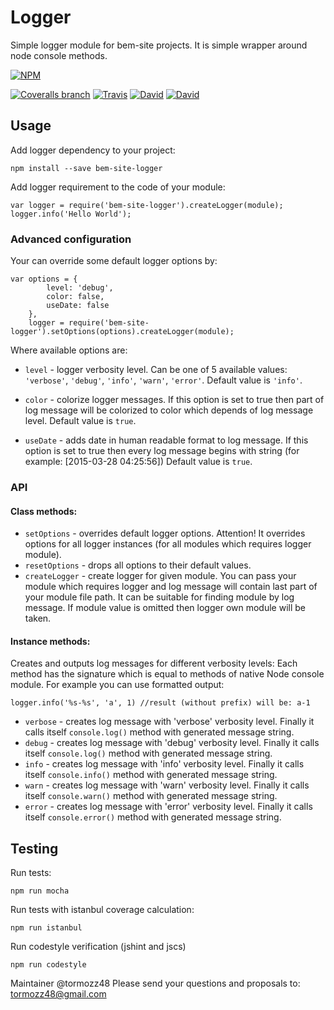 # Logger
Simple logger module for bem-site projects.
It is simple wrapper around node console methods.

[![NPM](https://nodei.co/npm/bem-site-logger.png)](https://nodei.co/npm/bem-site-logger/)

[![Coveralls branch](https://img.shields.io/coveralls/bem-site/logger/master.svg)](https://coveralls.io/r/bem-site/logger?branch=master)
[![Travis](https://img.shields.io/travis/bem-site/logger.svg)](https://travis-ci.org/bem-site/logger)
[![David](https://img.shields.io/david/bem-site/logger.svg)](https://david-dm.org/bem-site/logger)
[![David](https://img.shields.io/david/dev/bem-site/logger.svg)](https://david-dm.org/bem-site/logger#info=devDependencies)

## Usage

Add logger dependency to your project:
```
npm install --save bem-site-logger
```

Add logger requirement to the code of your module:

```
var logger = require('bem-site-logger').createLogger(module);
logger.info('Hello World');
```

### Advanced configuration

Your can override some default logger options by:
```
var options = {
        level: 'debug',
        color: false,
        useDate: false
    },
    logger = require('bem-site-logger').setOptions(options).createLogger(module);
```

Where available options are:

* `level` - logger verbosity level.
Can be one of 5 available values: `'verbose'`, `'debug'`, `'info'`, `'warn'`, `'error'`.
Default value is `'info'`.

* `color` - colorize logger messages. If this option is set to true then part of log message will
be colorized to color which depends of log message level.
Default value is `true`.

* `useDate` - adds date in human readable format to log message. If this option is set to true then
every log message begins with string (for example: [2015-03-28 04:25:56])
Default value is `true`.

### API

#### Class methods:

* `setOptions` - overrides default logger options.
Attention! It overrides options for all logger instances (for all modules which requires logger module).
* `resetOptions` - drops all options to their default values.
* `createLogger` - create logger for given module. You can pass your module which requires logger
and log message will contain last part of your module file path. It can be suitable for finding module
by log message. If module value is omitted then logger own module will be taken.

#### Instance methods:

Creates and outputs log messages for different verbosity levels:
Each method has the signature which is equal to methods of native Node console module.
For example you can use formatted output:

 ```
 logger.info('%s-%s', 'a', 1) //result (without prefix) will be: a-1
 ```

* `verbose` - creates log message with 'verbose' verbosity level.
Finally it calls itself `console.log()` method with generated message string.
* `debug`  - creates log message with 'debug' verbosity level.
Finally it calls itself `console.log()` method with generated message string.
* `info` - creates log message with 'info' verbosity level.
Finally it calls itself `console.info()` method with generated message string.
* `warn` - creates log message with 'warn' verbosity level.
Finally it calls itself `console.warn()` method with generated message string.
* `error` - creates log message with 'error' verbosity level.
Finally it calls itself `console.error()` method with generated message string.

## Testing

Run tests:
```
npm run mocha
```

Run tests with istanbul coverage calculation:
```
npm run istanbul
```

Run codestyle verification (jshint and jscs)
```
npm run codestyle
```

Maintainer @tormozz48
Please send your questions and proposals to: tormozz48@gmail.com
